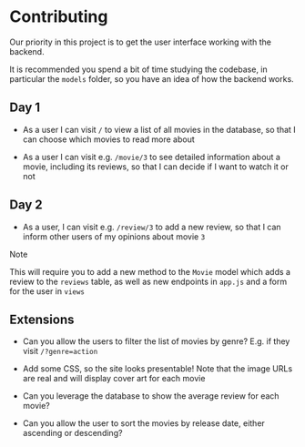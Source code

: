 # Contributing

Our priority in this project is to get the user interface working with the
backend.

It is recommended you spend a bit of time studying the codebase, in particular
the `models` folder, so you have an idea of how the backend works.

## Day 1

- As a user I can visit `/` to view a list of all movies in the database, so
  that I can choose which movies to read more about

- As a user I can visit e.g. `/movie/3` to see detailed information about a
  movie, including its reviews, so that I can decide if I want to watch it or
  not

## Day 2

- As a user, I can visit e.g. `/review/3` to add a new review, so that I can
  inform other users of my opinions about movie `3`

> [!NOTE]
>
> This will require you to add a new method to the `Movie` model which adds a
> review to the `reviews` table, as well as new endpoints in `app.js` and a form
> for the user in `views`

## Extensions

- Can you allow the users to filter the list of movies by genre? E.g. if they
  visit `/?genre=action`

- Add some CSS, so the site looks presentable! Note that the image URLs are real
  and will display cover art for each movie

- Can you leverage the database to show the average review for each movie?

- Can you allow the user to sort the movies by release date, either ascending or
  descending?
